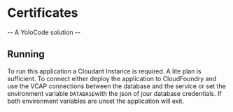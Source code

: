 # Certificates
-- A YoloCode solution --

## Running
To run this application a Cloudant Instance is required. A lite plan is sufficient. To connect either deploy the application to CloudFoundry and use the VCAP connections between the database and the service or set the environment variable `DATABASE`with the json of jour database credentials. If both environment variables are unset the application will exit.
